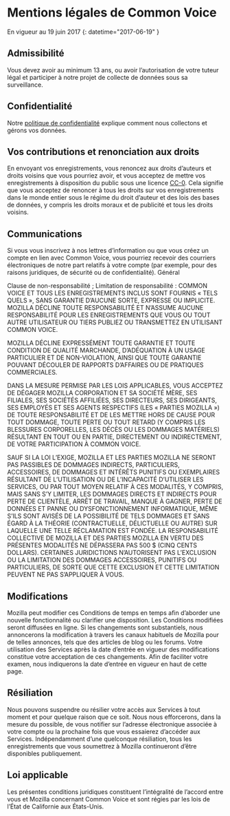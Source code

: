 # Mentions légales de Common Voice

En vigueur au ⁨19 juin 2017⁩ {: datetime="2017-06-19" }

## Admissibilité

Vous devez avoir au minimum 13 ans, ou avoir l’autorisation de votre tuteur légal et participer à notre projet de collecte de données sous sa surveillance.

## Confidentialité

Notre [politique de confidentialité](https://voice.allizom.org/privacy) explique comment nous collectons et gérons vos données.

## Vos contributions et renonciation aux droits

En envoyant vos enregistrements, vous renoncez aux droits d’auteurs et droits voisins que vous pourriez avoir, et vous acceptez de mettre vos enregistrements à disposition du public sous une licence [CC-0](https://creativecommons.org/publicdomain/zero/1.0/). Cela signifie que vous acceptez de renoncer à tous les droits sur vos enregistrements dans le monde entier sous le régime du droit d’auteur et des lois des bases de données, y compris les droits moraux et de publicité et tous les droits voisins.

## Communications

Si vous vous inscrivez à nos lettres d’information ou que vous créez un compte en lien avec Common Voice, vous pourriez recevoir des courriers électroniques de notre part relatifs à votre compte (par exemple, pour des raisons juridiques, de sécurité ou de confidentialité).
Général

Clause de non-responsabilité ; Limitation de responsabilité : COMMON VOICE ET TOUS LES ENREGISTREMENTS INCLUS SONT FOURNIS « TELS QUELS », SANS GARANTIE D’AUCUNE SORTE, EXPRESSE OU IMPLICITE. MOZILLA DÉCLINE TOUTE RESPONSABILITÉ ET N’ASSUME AUCUNE RESPONSABILITÉ POUR LES ENREGISTREMENTS QUE VOUS OU TOUT AUTRE UTILISATEUR OU TIERS PUBLIEZ OU TRANSMETTEZ EN UTILISANT COMMON VOICE.

MOZILLA DÉCLINE EXPRESSÉMENT TOUTE GARANTIE ET TOUTE CONDITION DE QUALITÉ MARCHANDE, D’ADÉQUATION À UN USAGE PARTICULIER ET DE NON-VIOLATION, AINSI QUE TOUTE GARANTIE POUVANT DÉCOULER DE RAPPORTS D’AFFAIRES OU DE PRATIQUES COMMERCIALES.

DANS LA MESURE PERMISE PAR LES LOIS APPLICABLES, VOUS ACCEPTEZ DE DÉGAGER MOZILLA CORPORATION ET SA SOCIÉTÉ MÈRE, SES FILIALES, SES SOCIÉTÉS AFFILIÉES, SES DIRECTEURS, SES DIRIGEANTS, SES EMPLOYÉS ET SES AGENTS RESPECTIFS (LES « PARTIES MOZILLA ») DE TOUTE RESPONSABILITÉ ET DE LES METTRE HORS DE CAUSE POUR TOUT DOMMAGE, TOUTE PERTE OU TOUT RETARD (Y COMPRIS LES BLESSURES CORPORELLES, LES DÉCÈS OU LES DOMMAGES MATÉRIELS) RÉSULTANT EN TOUT OU EN PARTIE, DIRECTEMENT OU INDIRECTEMENT, DE VOTRE PARTICIPATION À COMMON VOICE.

SAUF SI LA LOI L’EXIGE, MOZILLA ET LES PARTIES MOZILLA NE SERONT PAS PASSIBLES DE DOMMAGES INDIRECTS, PARTICULIERS, ACCESSOIRES, DE DOMMAGES ET INTÉRÊTS PUNITIFS OU EXEMPLAIRES RÉSULTANT DE L’UTILISATION OU DE L’INCAPACITÉ D’UTILISER LES SERVICES, OU PAR TOUT MOYEN RELATIF À CES MODALITÉS, Y COMPRIS, MAIS SANS S’Y LIMITER, LES DOMMAGES DIRECTS ET INDIRECTS POUR PERTE DE CLIENTÈLE, ARRÊT DE TRAVAIL, MANQUE À GAGNER, PERTE DE DONNÉES ET PANNE OU DYSFONCTIONNEMENT INFORMATIQUE, MÊME S’ILS SONT AVISÉS DE LA POSSIBILITÉ DE TELS DOMMAGES ET SANS ÉGARD À LA THÉORIE (CONTRACTUELLE, DÉLICTUELLE OU AUTRE) SUR LAQUELLE UNE TELLE RÉCLAMATION EST FONDÉE. LA RESPONSABILITÉ COLLECTIVE DE MOZILLA ET DES PARTIES MOZILLA EN VERTU DES PRÉSENTES MODALITÉS NE DÉPASSERA PAS 500 $ (CINQ CENTS DOLLARS). CERTAINES JURIDICTIONS N’AUTORISENT PAS L’EXCLUSION OU LA LIMITATION DES DOMMAGES ACCESSOIRES, PUNITIFS OU PARTICULIERS, DE SORTE QUE CETTE EXCLUSION ET CETTE LIMITATION PEUVENT NE PAS S’APPLIQUER À VOUS.

## Modifications

Mozilla peut modifier ces Conditions de temps en temps afin d’aborder une nouvelle fonctionnalité ou clarifier une disposition. Les Conditions modifiées seront diffusées en ligne. Si les changements sont substantiels, nous annoncerons la modification à travers les canaux habituels de Mozilla pour de telles annonces, tels que des articles de blog ou les forums. Votre utilisation des Services après la date d’entrée en vigueur des modifications constitue votre acceptation de ces changements. Afin de faciliter votre examen, nous indiquerons la date d’entrée en vigueur en haut de cette page.

## Résiliation

Nous pouvons suspendre ou résilier votre accès aux Services à tout moment et pour quelque raison que ce soit. Nous nous efforcerons, dans la mesure du possible, de vous notifier sur l’adresse électronique associée à votre compte ou la prochaine fois que vous essaierez d’accéder aux Services. Indépendamment d’une quelconque résiliation, tous les enregistrements que vous soumettrez à Mozilla continueront d’être disponibles publiquement.

## Loi applicable

Les présentes conditions juridiques constituent l’intégralité de l’accord entre vous et Mozilla concernant Common Voice et sont régies par les lois de l’État de Californie aux États-Unis.
